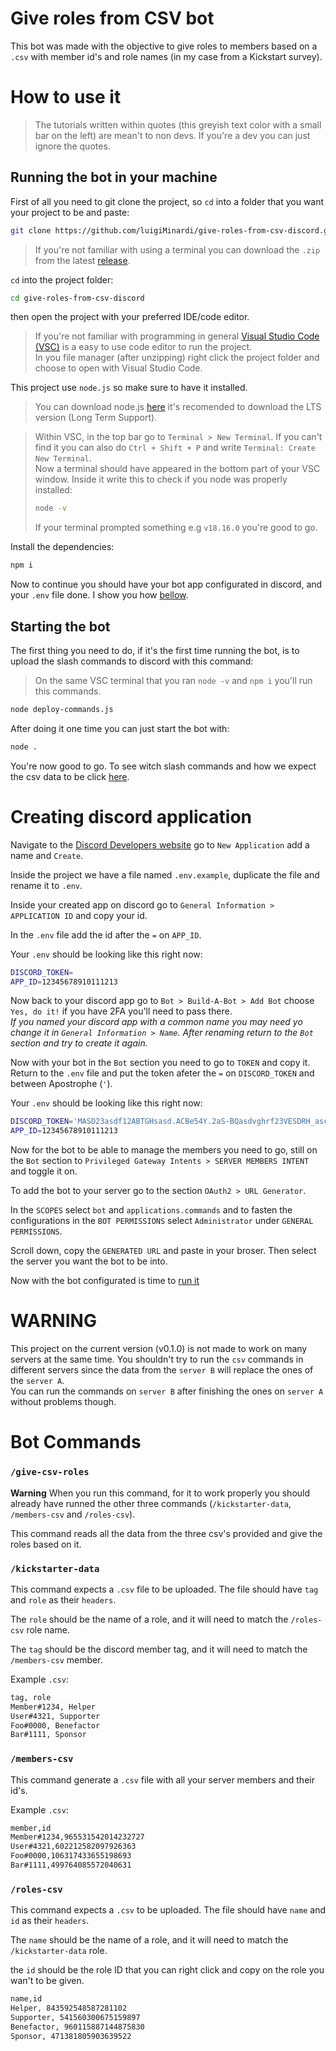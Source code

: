 # Give roles from CSV bot

This bot was made with the objective to give roles to members based on a `.csv` with member id's and role names (in my case from a Kickstart survey).

# How to use it

> The tutorials written within quotes (this greyish text color with a small bar on the left) are mean't to non devs. If you're a dev you can just ignore the quotes.

## Running the bot in your machine

First of all you need to git clone the project, so `cd` into a folder that you want your project to be and paste:

```bash
git clone https://github.com/luigiMinardi/give-roles-from-csv-discord.git
```

> If you're not familiar with using a terminal you can download the `.zip` from the latest [release](https://github.com/luigiMinardi/give-roles-from-csv-discord/releases).

`cd` into the project folder:

```bash
cd give-roles-from-csv-discord
```

then open the project with your preferred IDE/code editor.

> If you're not familiar with programming in general [Visual Studio Code (VSC)](https://code.visualstudio.com/Download) is a easy to use code editor to run the project.  
> In you file manager (after unzipping) right click the project folder and choose to open with Visual Studio Code.

This project use `node.js` so make sure to have it installed. 

> You can download node.js [here](https://nodejs.org/en) it's recomended to download the LTS version (Long Term Support).

> Within VSC, in the top bar go to `Terminal > New Terminal`. If you can't find it you can also do `Ctrl + Shift + P` and write `Terminal: Create New Terminal`.  
> Now a terminal should have appeared in the bottom part of your VSC window. Inside it write this to check if you node was properly installed:
> ```bash
> node -v
> ```
> If your terminal prompted something e.g `v18.16.0` you're good to go.

Install the dependencies:

```bash
npm i
```

Now to continue you should have your bot app configurated in discord, and your `.env` file done. I show you how [bellow](#creating-discord-application).

## Starting the bot

The first thing you need to do, if it's the first time running the bot, is to upload the slash commands to discord with this command:

> On the same VSC terminal that you ran `node -v` and `npm i` you'll run this commands.  
```bash
node deploy-commands.js
```

After doing it one time you can just start the bot with:  
```bash
node .
```

You're now good to go. To see witch slash commands and how we expect the csv data to be click [here](#bot-commands).  

# Creating discord application

Navigate to the [Discord Developers website](https://discord.com/developers/applications) go to `New Application` add a name and `Create`.

Inside the project we have a file named `.env.example`, duplicate the file and rename it to `.env`.

Inside your created app on discord go to `General Information > APPLICATION ID` and copy your id.

In the `.env` file add the id after the `=` on `APP_ID`.

Your `.env` should be looking like this right now:

```bash
DISCORD_TOKEN=
APP_ID=12345678910111213
```

Now back to your discord app go to `Bot > Build-A-Bot > Add Bot` choose `Yes, do it!` if you have 2FA you'll need to pass there.  
*If you named your discord app with a common name you may need yo change it in `General Information > Name`. After renaming return to the `Bot` section and try to create it again.*  

Now with your bot in the `Bot` section you need to go to `TOKEN` and copy it. Return to the `.env` file and put the token afeter the `=` on `DISCORD_TOKEN` and between  Apostrophe (`'`).  

Your `.env` should be looking like this right now:

```bash
DISCORD_TOKEN='MASD23asdf12ABTGHsasd.ACBe54Y.2aS-BQasdvghrf23VESDRH_asc125'
APP_ID=12345678910111213
```

Now for the bot to be able to manage the members you need to go, still on the `Bot` section to `Privileged Gateway Intents > SERVER MEMBERS INTENT` and toggle it on.

To add the bot to your server go to the section `OAuth2 > URL Generator`.

In the `SCOPES` select `bot` and `applications.commands` and to fasten the configurations in the `BOT PERMISSIONS` select `Administrator` under `GENERAL PERMISSIONS`.

Scroll down, copy the `GENERATED URL` and paste in your broser. Then select the server you want the bot to be into.

Now with the bot configurated is time to [run it](#starting-the-bot)

# WARNING

This project on the current version (v0.1.0) is not made to work on many servers at the same time. You shouldn't try to run the `csv` commands in different servers since the data from the `server B` will replace the ones of the `server A`.  
You can run the commands on `server B` after finishing the ones on `server A` without problems though.  

# Bot Commands

### `/give-csv-roles`

__Warning__ When you run this command, for it to work properly you should already have runned the other three commands (`/kickstarter-data`, `/members-csv` and `/roles-csv`).  

This command reads all the data from the three csv's provided and give the roles based on it.

### `/kickstarter-data`

This command expects a `.csv` file to be uploaded. The file should have `tag` and `role` as their `headers`.

The `role` should be the name of a role, and it will need to match the `/roles-csv` role name.

The `tag` should be the discord member tag, and it will need to match the `/members-csv` member.

Example `.csv`:

```bash
tag, role
Member#1234, Helper
User#4321, Supporter
Foo#0000, Benefactor
Bar#1111, Sponsor
```

### `/members-csv`

This command generate a `.csv` file with all your server members and their id's.  

Example `.csv`:

```bash
member,id 
Member#1234,965531542014232727
User#4321,602212582097926363
Foo#0000,106317433655198693
Bar#1111,499764085572040631
```

### `/roles-csv`

This command expects a `.csv` to be uploaded. The file should have `name` and `id` as their `headers`.

The `name` should be the name of a role, and it will need to match the `/kickstarter-data` role.

the `id` should be the role ID that you can right click and copy on the role you wan't to be given.

```bash
name,id 
Helper, 843592548587281102 
Supporter, 541560300675159897
Benefactor, 960115887144875830
Sponsor, 471381805903639522
```

